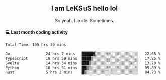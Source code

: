 <h2 align="center">I am LeKSuS hello lol</h2>
<p align="center">So yeah, I code. Sometimes.</p>

#### :computer: Last month coding activity
<!--START_SECTION:waka-->

```txt
Total Time: 105 hrs 30 mins

Go                24 hrs 7 mins   █████▓░░░░░░░░░░░░░░░░░░░   22.68 %
TypeScript        18 hrs 59 mins  ████▒░░░░░░░░░░░░░░░░░░░░   17.85 %
Svelte            14 hrs 34 mins  ███▒░░░░░░░░░░░░░░░░░░░░░   13.70 %
Python            10 hrs 31 mins  ██▒░░░░░░░░░░░░░░░░░░░░░░   09.89 %
Rust              5 hrs 2 mins    █▒░░░░░░░░░░░░░░░░░░░░░░░   04.73 %
```

<!--END_SECTION:waka-->

